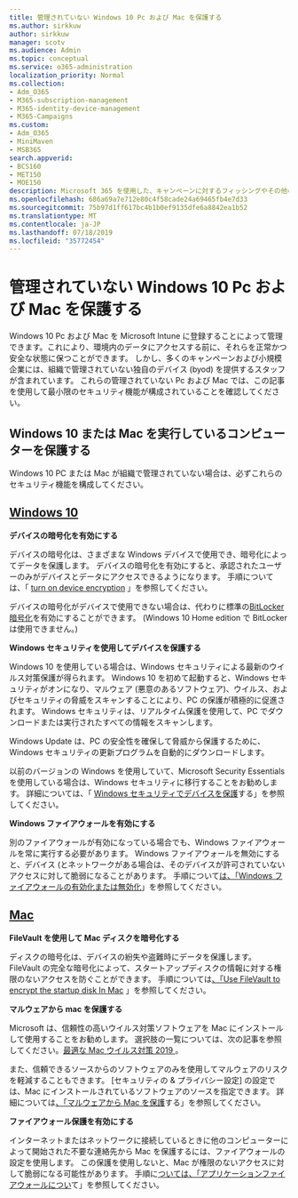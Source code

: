 ```yaml
---
title: 管理されていない Windows 10 Pc および Mac を保護する
ms.author: sirkkuw
author: sirkkuw
manager: scotv
ms.audience: Admin
ms.topic: conceptual
ms.service: o365-administration
localization_priority: Normal
ms.collection:
- Adm_O365
- M365-subscription-management
- M365-identity-device-management
- M365-Campaigns
ms.custom:
- Adm_O365
- MiniMaven
- MSB365
search.appverid:
- BCS160
- MET150
- MOE150
description: Microsoft 365 を使用した、キャンペーンに対するフィッシングやその他の攻撃から保護します。
ms.openlocfilehash: 686a69a7e712e80c4f58cade24a69465fb4e7d33
ms.sourcegitcommit: 75b97d1ff617bc4b1b0ef9135dfe6a8842ea1b52
ms.translationtype: MT
ms.contentlocale: ja-JP
ms.lasthandoff: 07/18/2019
ms.locfileid: "35772454"
---
```

# <a name="protect-unmanaged-windows-10-pcs-and-macs"></a>管理されていない Windows 10 Pc および Mac を保護する

Windows 10 Pc および Mac を Microsoft Intune に登録することによって管理できます。これにより、環境内のデータにアクセスする前に、それらを正常かつ安全な状態に保つことができます。 しかし、多くのキャンペーンおよび小規模企業には、組織で管理されていない独自のデバイス (byod) を提供するスタッフが含まれています。 これらの管理されていない Pc および Mac では、この記事を使用して最小限のセキュリティ機能が構成されていることを確認してください。 

<!--A Windows 10 PC is considered managed after you have completed the following two steps:

1. You (or the admin) set up device and data protection policies in the [setup  wizard](../business/set-up.md).

2. You have [connected your computer to Azure Active Directory](../business/set-up-windows-devices.md) and use your Microsoft 365 Business username and password to sign in.
3. --> 

## <a name="protect-a-computer-running-windows-10-or-a-mac"></a>Windows 10 または Mac を実行しているコンピューターを保護する

<!--If you have a PC that is running Windows 10 that is not connected to Microsoft 365 Business, or a Mac, the Microsoft 365 Business protections do not apply to it, but here are some things you can do to keep your data secure on these devices as well:
-->
Windows 10 PC または Mac が組織で管理されていない場合は、必ずこれらのセキュリティ機能を構成してください。

## <a name="windows-10tabwindows10"></a>[Windows 10](#tab/Windows10)
**デバイスの暗号化を有効にする**<p>

デバイスの暗号化は、さまざまな Windows デバイスで使用でき、暗号化によってデータを保護します。 デバイスの暗号化を有効にすると、承認されたユーザーのみがデバイスとデータにアクセスできるようになります。 手順については、「 [turn on device encryption](https://support.microsoft.com/en-us/help/4028713/windows-10-turn-on-device-encryption) 」を参照してください。

 デバイスの暗号化がデバイスで使用できない場合は、代わりに標準の[BitLocker 暗号化](https://support.microsoft.com/en-us/help/4028713/windows-10-turn-on-device-encryption)を有効にすることができます。 (Windows 10 Home edition で BitLocker は使用できません。) 



**Windows セキュリティを使用してデバイスを保護する**<p>
Windows 10 を使用している場合は、Windows セキュリティによる最新のウイルス対策保護が得られます。 Windows 10 を初めて起動すると、Windows セキュリティがオンになり、マルウェア (悪意のあるソフトウェア)、ウイルス、およびセキュリティの脅威をスキャンすることにより、PC の保護が積極的に促進されます。 Windows セキュリティは、リアルタイム保護を使用して、PC でダウンロードまたは実行されたすべての情報をスキャンします。

Windows Update は、PC の安全性を確保して脅威から保護するために、Windows セキュリティの更新プログラムを自動的にダウンロードします。

以前のバージョンの Windows を使用していて、Microsoft Security Essentials を使用している場合は、Windows セキュリティに移行することをお勧めします。 詳細については、「 [Windows セキュリティでデバイスを保護](https://support.microsoft.com/en-us/help/17464/windows-10-help-protect-my-device-with-windows-security)する」を参照してください。

**Windows ファイアウォールを有効にする**<p>
別のファイアウォールが有効になっている場合でも、Windows ファイアウォールを常に実行する必要があります。 Windows ファイアウォールを無効にすると、デバイス (とネットワークがある場合は、そのデバイスが許可されていないアクセスに対して脆弱になることがあります。 手順について[は、「Windows ファイアウォールの有効化または無効化](https://support.microsoft.com/en-us/help/4028544/windows-10-turn-windows-defender-firewall-on-or-off)」を参照してください。

## <a name="mactabmac"></a>[Mac](#tab/Mac)
**FileVault を使用して Mac ディスクを暗号化する**<p>
ディスクの暗号化は、デバイスの紛失や盗難時にデータを保護します。 FileVault の完全な暗号化によって、スタートアップディスクの情報に対する権限のないアクセスを防ぐことができます。 手順については[、「Use FileVault to encrypt the startup disk In Mac](https://support.apple.com/HT204837) 」を参照してください。

**マルウェアから mac を保護する**<p>
Microsoft は、信頼性の高いウイルス対策ソフトウェアを Mac にインストールして使用することをお勧めします。 選択肢の一覧については、次の記事を参照してください。[最適な Mac ウイルス対策 2019 ](https://www.macworld.co.uk/feature/mac-software/mac-antivirus-3672182/)。

また、信頼できるソースからのソフトウェアのみを使用してマルウェアのリスクを軽減することもできます。 [セキュリティの & プライバシー設定] の設定では、Mac にインストールされているソフトウェアのソースを指定できます。 詳細については[、「マルウェアから Mac を保護](https://support.apple.com/kb/PH25087)する」を参照してください。

**ファイアウォール保護を有効にする**<p>
インターネットまたはネットワークに接続しているときに他のコンピューターによって開始された不要な連絡先から Mac を保護するには、ファイアウォールの設定を使用します。 この保護を使用しないと、Mac が権限のないアクセスに対して脆弱になる可能性があります。 手順に[ついては、「アプリケーションファイアウォールについ](https://support.apple.com/HT201642)て」を参照してください。
